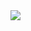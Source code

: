 <img src="https://capsule-render.vercel.app/api?type=slice&color=020725&height=200&section=header&text=swjang&fontSize=20" />
